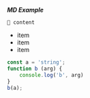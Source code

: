 ***MD Example***
~~~
🐞 content 
~~~

- item
- item
- item

```javascript
const a = 'string';
function b (arg) {
    console.log('b', arg)
}
b(a);
```

